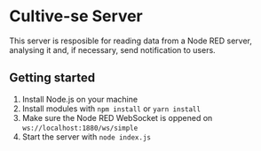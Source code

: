 # Cultive-se Server

This server is resposible for reading data from a Node RED server, analysing it and, if necessary, send notification to users.

## Getting started

1. Install Node.js on your machine
2. Install modules with `npm install` or `yarn install`
3. Make sure the Node RED WebSocket is oppened on `ws://localhost:1880/ws/simple`
4. Start the server with `node index.js`
